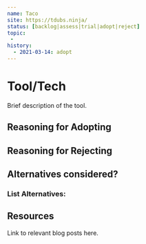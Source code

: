 ```yaml
---
name: Taco
site: https://tdubs.ninja/
status: [backlog|assess|trial|adopt|reject]
topic:
 - 
history:
  - 2021-03-14: adopt
---
```


# Tool/Tech
Brief description of the tool.

## Reasoning for Adopting

## Reasoning for Rejecting

## Alternatives considered?

### List Alternatives:

## Resources
Link to relevant blog posts here.
